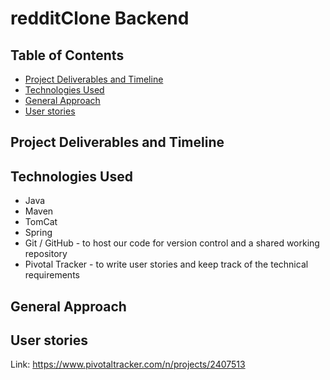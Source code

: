# redditClone Backend


## Table of Contents
* [Project Deliverables and Timeline](#project-deliverables-and-timeline)
* [Technologies Used](#technologies-used)
* [General Approach](#general-approach)
* [User stories](#user-stories)

## Project Deliverables and Timeline



## Technologies Used
-	Java
- Maven
- TomCat
- Spring
-	Git / GitHub - to host our code for version control and a shared working repository
-	Pivotal Tracker - to write user stories and keep track of the technical requirements

## General Approach



## User stories
Link:   https://www.pivotaltracker.com/n/projects/2407513

